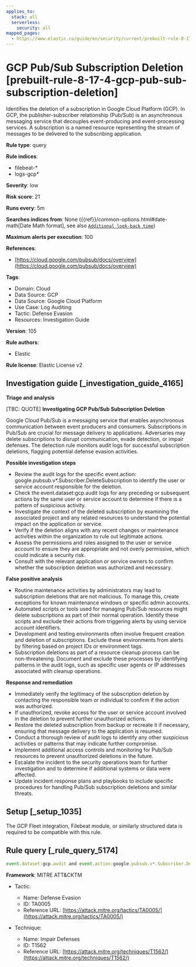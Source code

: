 ```yaml
---
applies_to:
  stack: all
  serverless:
    security: all
mapped_pages:
  - https://www.elastic.co/guide/en/security/current/prebuilt-rule-8-17-4-gcp-pub-sub-subscription-deletion.html
---
```


# GCP Pub/Sub Subscription Deletion [prebuilt-rule-8-17-4-gcp-pub-sub-subscription-deletion]

Identifies the deletion of a subscription in Google Cloud Platform (GCP). In GCP, the publisher-subscriber relationship (Pub/Sub) is an asynchronous messaging service that decouples event-producing and event-processing services. A subscription is a named resource representing the stream of messages to be delivered to the subscribing application.

**Rule type**: query

**Rule indices**:

* filebeat-*
* logs-gcp*

**Severity**: low

**Risk score**: 21

**Runs every**: 5m

**Searches indices from**: None ({{ref}}/common-options.html#date-math[Date Math format], see also [`Additional look-back time`](docs-content://solutions/security/detect-and-alert/create-detection-rule.md#rule-schedule))

**Maximum alerts per execution**: 100

**References**:

* [https://cloud.google.com/pubsub/docs/overview](https://cloud.google.com/pubsub/docs/overview)

**Tags**:

* Domain: Cloud
* Data Source: GCP
* Data Source: Google Cloud Platform
* Use Case: Log Auditing
* Tactic: Defense Evasion
* Resources: Investigation Guide

**Version**: 105

**Rule authors**:

* Elastic

**Rule license**: Elastic License v2

## Investigation guide [_investigation_guide_4165]

**Triage and analysis**

[TBC: QUOTE]
**Investigating GCP Pub/Sub Subscription Deletion**

Google Cloud Pub/Sub is a messaging service that enables asynchronous communication between event producers and consumers. Subscriptions in Pub/Sub are crucial for message delivery to applications. Adversaries may delete subscriptions to disrupt communication, evade detection, or impair defenses. The detection rule monitors audit logs for successful subscription deletions, flagging potential defense evasion activities.

**Possible investigation steps**

* Review the audit logs for the specific event.action: google.pubsub.v*.Subscriber.DeleteSubscription to identify the user or service account responsible for the deletion.
* Check the event.dataset:gcp.audit logs for any preceding or subsequent actions by the same user or service account to determine if there is a pattern of suspicious activity.
* Investigate the context of the deleted subscription by examining the associated project and any related resources to understand the potential impact on the application or service.
* Verify if the deletion aligns with any recent changes or maintenance activities within the organization to rule out legitimate actions.
* Assess the permissions and roles assigned to the user or service account to ensure they are appropriate and not overly permissive, which could indicate a security risk.
* Consult with the relevant application or service owners to confirm whether the subscription deletion was authorized and necessary.

**False positive analysis**

* Routine maintenance activities by administrators may lead to subscription deletions that are not malicious. To manage this, create exceptions for known maintenance windows or specific admin accounts.
* Automated scripts or tools used for managing Pub/Sub resources might delete subscriptions as part of their normal operation. Identify these scripts and exclude their actions from triggering alerts by using service account identifiers.
* Development and testing environments often involve frequent creation and deletion of subscriptions. Exclude these environments from alerts by filtering based on project IDs or environment tags.
* Subscription deletions as part of a resource cleanup process can be non-threatening. Document and exclude these processes by identifying patterns in the audit logs, such as specific user agents or IP addresses associated with cleanup operations.

**Response and remediation**

* Immediately verify the legitimacy of the subscription deletion by contacting the responsible team or individual to confirm if the action was authorized.
* If unauthorized, revoke access for the user or service account involved in the deletion to prevent further unauthorized actions.
* Restore the deleted subscription from backup or recreate it if necessary, ensuring that message delivery to the application is resumed.
* Conduct a thorough review of audit logs to identify any other suspicious activities or patterns that may indicate further compromise.
* Implement additional access controls and monitoring for Pub/Sub resources to prevent unauthorized deletions in the future.
* Escalate the incident to the security operations team for further investigation and to determine if additional systems or data were affected.
* Update incident response plans and playbooks to include specific procedures for handling Pub/Sub subscription deletions and similar threats.


## Setup [_setup_1035]

The GCP Fleet integration, Filebeat module, or similarly structured data is required to be compatible with this rule.


## Rule query [_rule_query_5174]

```js
event.dataset:gcp.audit and event.action:google.pubsub.v*.Subscriber.DeleteSubscription and event.outcome:success
```

**Framework**: MITRE ATT&CKTM

* Tactic:

    * Name: Defense Evasion
    * ID: TA0005
    * Reference URL: [https://attack.mitre.org/tactics/TA0005/](https://attack.mitre.org/tactics/TA0005/)

* Technique:

    * Name: Impair Defenses
    * ID: T1562
    * Reference URL: [https://attack.mitre.org/techniques/T1562/](https://attack.mitre.org/techniques/T1562/)



